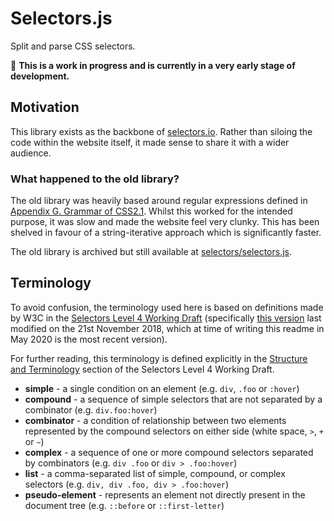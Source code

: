# Selectors.js

Split and parse CSS selectors.

🚧 **This is a work in progress and is currently in a very early stage of development.**

## Motivation

This library exists as the backbone of [selectors.io](https://selectors.io). Rather than siloing the code within the website itself, it made sense to share it with a wider audience.

### What happened to the old library?

The old library was heavily based around regular expressions defined in [Appendix G. Grammar of CSS2.1](https://www.w3.org/TR/2011/REC-CSS2-20110607/grammar.html#q25.0). Whilst this worked for the intended purpose, it was slow and made the website feel very clunky. This has been shelved in favour of a string-iterative approach which is significantly faster.

The old library is archived but still available at [selectors/selectors.js](https://github.com/selectors/selectors.js).

## Terminology

To avoid confusion, the terminology used here is based on definitions made by W3C in the [Selectors Level 4 Working Draft](https://www.w3.org/TR/selectors) (specifically [this version](https://www.w3.org/TR/2018/WD-selectors-4-20181121/) last modified on the 21st November 2018, which at time of writing this readme in May 2020 is the most recent version).

For further reading, this terminology is defined explicitly in the [Structure and Terminology](https://www.w3.org/TR/selectors-4/#structure) section of the Selectors Level 4 Working Draft.

* **simple** - a single condition on an element (e.g. `div`, `.foo` or `:hover`)
* **compound** - a sequence of simple selectors that are not separated by a combinator (e.g. `div.foo:hover`)
* **combinator** - a condition of relationship between two elements represented by the compound selectors on either side (white space, `>`, `+` or `~`)
* **complex** - a sequence of one or more compound selectors separated by combinators (e.g. `div .foo` or `div > .foo:hover`)
* **list** - a comma-separated list of simple, compound, or complex selectors (e.g. `div, div .foo, div > .foo:hover`)
* **pseudo-element** - represents an element not directly present in the document tree (e.g. `::before` or `::first-letter`)